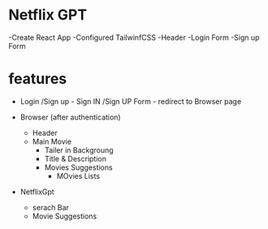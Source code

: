 # Netflix GPT

-Create React App
   -Configured TailwinfCSS
   -Header
   -Login Form
   -Sign up Form

# features
- Login /Sign up
       - Sign IN /Sign UP Form
       - redirect to Browser page
- Browser (after authentication)
   - Header
   - Main Movie
       - Tailer in Backgroung
       - Title & Description
       - Movies Suggestions
         - MOvies Lists

- NetflixGpt
   - serach Bar
   - Movie Suggestions
